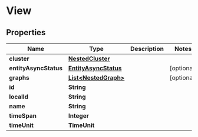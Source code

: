 

# View


## Properties

Name | Type | Description | Notes
------------ | ------------- | ------------- | -------------
**cluster** | [**NestedCluster**](NestedCluster.md) |  | 
**entityAsyncStatus** | [**EntityAsyncStatus**](EntityAsyncStatus.md) |  |  [optional]
**graphs** | [**List&lt;NestedGraph&gt;**](NestedGraph.md) |  |  [optional]
**id** | **String** |  | 
**localId** | **String** |  | 
**name** | **String** |  | 
**timeSpan** | **Integer** |  | 
**timeUnit** | **TimeUnit** |  | 



